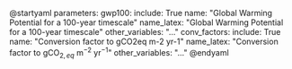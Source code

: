 @startyaml
parameters:
  gwp100:
    include: True
    name: "Global Warming Potential for a 100-year timescale"
    name_latex: "Global Warming Potential for a 100-year timescale"
    other_variables: "..."
  conv_factors:
    include: True
    name: "Conversion factor to gCO2eq m-2 yr-1"
    name_latex: "Conversion factor to gCO$_{2,eq}$ m$^{-2}$ yr$^{-1}$"
    other_variables: "..."
@endyaml
